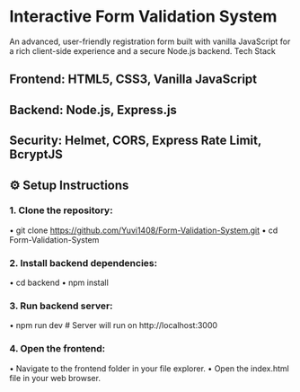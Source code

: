 # Interactive Form Validation System

An advanced, user-friendly registration form built with vanilla JavaScript for a rich client-side experience and a secure Node.js backend.
Tech Stack

## Frontend: HTML5, CSS3, Vanilla JavaScript
## Backend: Node.js, Express.js
## Security: Helmet, CORS, Express Rate Limit, BcryptJS

## ⚙️ Setup Instructions

### 1.	Clone the repository:
  •	git clone https://github.com/Yuvi1408/Form-Validation-System.git
  •	cd Form-Validation-System
  
### 2.	Install backend dependencies:
  •	cd backend
  •	npm install
  
### 3.	Run backend server:
  •	npm run dev  # Server will run on http://localhost:3000
  
### 4.	Open the frontend:
  •	Navigate to the frontend folder in your file explorer.
  •	Open the index.html file in your web browser.
